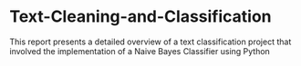 # Text-Cleaning-and-Classification
This report presents a detailed overview of a text classification project that involved the implementation of a Naive Bayes Classifier using Python
